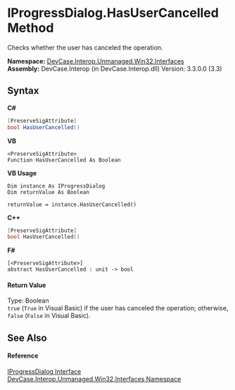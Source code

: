 # IProgressDialog.HasUserCancelled Method 
 

Checks whether the user has canceled the operation.

**Namespace:**&nbsp;<a href="N_DevCase_Interop_Unmanaged_Win32_Interfaces">DevCase.Interop.Unmanaged.Win32.Interfaces</a><br />**Assembly:**&nbsp;DevCase.Interop (in DevCase.Interop.dll) Version: 3.3.0.0 (3.3)

## Syntax

**C#**<br />
``` C#
[PreserveSigAttribute]
bool HasUserCancelled()
```

**VB**<br />
``` VB
<PreserveSigAttribute>
Function HasUserCancelled As Boolean
```

**VB Usage**<br />
``` VB Usage
Dim instance As IProgressDialog
Dim returnValue As Boolean

returnValue = instance.HasUserCancelled()
```

**C++**<br />
``` C++
[PreserveSigAttribute]
bool HasUserCancelled()
```

**F#**<br />
``` F#
[<PreserveSigAttribute>]
abstract HasUserCancelled : unit -> bool 

```


#### Return Value
Type: Boolean<br />`true` (`True` in Visual Basic) if the user has canceled the operation; otherwise, `false` (`False` in Visual Basic).

## See Also


#### Reference
<a href="T_DevCase_Interop_Unmanaged_Win32_Interfaces_IProgressDialog">IProgressDialog Interface</a><br /><a href="N_DevCase_Interop_Unmanaged_Win32_Interfaces">DevCase.Interop.Unmanaged.Win32.Interfaces Namespace</a><br />